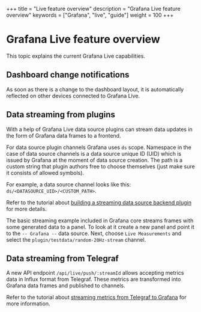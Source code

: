 +++
title = "Live feature overview"
description = "Grafana Live feature overview"
keywords = ["Grafana", "live", "guide"]
weight = 100
+++

# Grafana Live feature overview

This topic explains the current Grafana Live capabilities.

## Dashboard change notifications 

As soon as there is a change to the dashboard layout, it is automatically reflected on other devices connected to Grafana Live.

## Data streaming from plugins

With a help of Grafana Live data source plugins can stream data updates in the form of Grafana data frames to a frontend.

For data source plugin channels Grafana uses `ds` scope. Namespace in the case of data source channels is a data source unique ID (UID) which is issued by Grafana at the moment of data source creation. The path is a custom string that plugin authors free to choose themselves (just make sure it consists of allowed symbols).

For example, a data source channel looks like this: `ds/<DATASOURCE_UID>/<CUSTOM_PATH>`.

Refer to the tutorial about [building a streaming data source backend plugin](https://grafana.com/tutorials/build-a-streaming-data-source-plugin/) for more details.

The basic streaming example included in Grafana core streams frames with some generated data to a panel. To look at it create a new panel and point it to the `-- Grafana --` data source. Next, choose `Live Measurements` and select the `plugin/testdata/random-20Hz-stream` channel. 

## Data streaming from Telegraf

A new API endpoint `/api/live/push/:streamId` allows accepting metrics data in Influx format from Telegraf. These metrics are transformed into Grafana data frames and published to channels.

Refer to the tutorial about [streaming metrics from Telegraf to Grafana](https://grafana.com/tutorials/stream-metrics-from-telegraf-to-grafana/) for more information.
